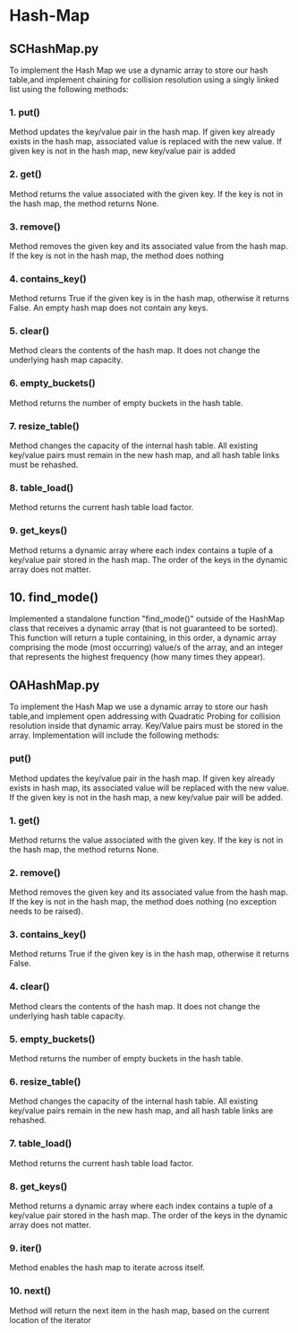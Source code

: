 # Hash-Map

## SCHashMap.py
To implement the Hash Map we use a dynamic array to store our hash table,and
implement chaining for collision resolution using a singly linked list using the following methods:

### 1. put()
Method updates the key/value pair in the hash map.
If given key already exists in the hash map,
associated value is replaced with the new value.
If given key is not in the hash map, new key/value pair is added

### 2. get()
Method returns the value associated with the given key. 
If the key is not in the hash map, the method returns None.

### 3. remove()
Method removes the given key and its associated value from the hash map. If the key
is not in the hash map, the method does nothing

### 4. contains_key()
Method returns True if the given key is in the hash map, 
otherwise it returns False. An empty hash map does not contain any keys.

### 5. clear()
Method clears the contents of the hash map. 
It does not change the underlying hash map capacity.

### 6. empty_buckets()
Method returns the number of empty buckets in the hash table.

### 7. resize_table()
Method changes the capacity of the internal hash table. All existing key/value pairs must remain in the new hash map, and all hash table links must be rehashed.

### 8. table_load()
Method returns the current hash table load factor.

### 9. get_keys()
Method returns a dynamic array where each index contains a tuple of a key/value pair stored in the hash map. The order of the keys in the dynamic array does not matter.

## 10. find_mode()
Implemented a standalone function "find_mode()" outside of the HashMap class
that receives a dynamic array (that is not guaranteed to be sorted).
This function will return a tuple containing, in this order,
a dynamic array comprising the mode (most occurring) value/s of the array,
and an integer that represents the highest frequency (how many times they appear).

## OAHashMap.py
To implement the Hash Map we use a dynamic array to store our hash table,and
implement open addressing with Quadratic Probing for collision resolution inside that dynamic array. Key/Value pairs must be stored in the array.
Implementation will include the following methods:

### put()
Method updates the key/value pair in the hash map.
If given key already exists in hash map, 
its associated value will be replaced with the new value.
If the given key is not in the hash map, a new key/value pair will be added.

### 1. get()
Method returns the value associated with the given key. If the key is not in the hash map, the method returns None.

### 2. remove()
Method removes the given key and its associated value from the hash map. If the key
is not in the hash map, the method does nothing (no exception needs to be raised).

### 3. contains_key()
Method returns True if the given key is in the hash map, otherwise it returns False.

### 4. clear()
Method clears the contents of the hash map. It does not change the underlying hash table capacity.

### 5. empty_buckets()
Method returns the number of empty buckets in the hash table.

### 6. resize_table()
Method changes the capacity of the internal hash table. All existing key/value pairs remain in the new hash map, and all hash table links are rehashed.

### 7. table_load()
Method returns the current hash table load factor.

### 8. get_keys()
Method returns a dynamic array where each index contains a tuple of a key/value pair stored in the hash map. The order of the keys in the dynamic array does not matter.

### 9. __iter__()
Method enables the hash map to iterate across itself.

### 10. __next__()
Method will return the next item in the hash map, based on the current location of the iterator
